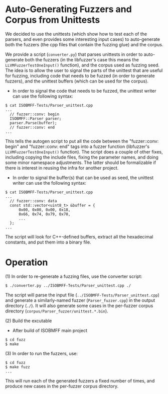 # Auto-Generating Fuzzers and Corpus from Unittests

We decided to use the unittests (which show how to test each of the
parsers, and even provides some interesting input cases) to auto-generate
both the fuzzers (the cpp files that contain the fuzzing glue) and the
corpus.

We provide a script (`converter.py`) that parses unittests in order to
auto-generate both the fuzzers (in the libfuzzer's case this means the
`LLVMFuzzerTestOneInput()` function), and the corpus used as fuzzing
seed. The idea is to allow the user to signal the parts of the unittest
that are useful for fuzzing, including code that needs to be fuzzed
(in order to generate fuzzers), and the unittest buffers (which can be
used for the corpus).

* In order to signal the code that needs to be fuzzed, the unittest writer
can use the following syntax:

```
$ cat ISOBMFF-Tests/Parser_unittest.cpp
...
  // fuzzer::conv: begin
  ISOBMFF::Parser parser;
  parser.Parse(buffer);
  // fuzzer::conv: end
...
```

This tells the autogen script to put all the code between the
"fuzzer::conv: begin" and "fuzzer::conv: end" tags into a fuzzer
function (libfuzzer's `LLVMFuzzerTestOneInput()` function). The
script does a couple of other fixes, including copying the include
files, fixing the parameter names, and doing some minor namespace
adjustments. The latter should be formalizable if there is interest
in reusing the infra for another project.

* In order to signal the buffer(s) that can be used as seed, the unittest
writer can use the following syntax:

```
$ cat ISOBMFF-Tests/Parser_unittest.cpp
...
  // fuzzer::conv: data
  const std::vector<uint8_t> &buffer = {
      0x00, 0x00, 0x00, 0x18,
      0x66, 0x74, 0x79, 0x70,
      ...
  };
...
```

The script will look for C++-defined buffers, extract all the hexadecimal
constants, and put them into a binary file.


# Operation

(1) In order to re-generate a fuzzing files, use the converter script:

```
$ ./converter.py ../ISOBMFF-Tests/Parser_unittest.cpp ./
```

The script will parse the input file (`../ISOBMFF-Tests/Parser_unittest.cpp`)
and generate a similarly-named fuzzer (`Parser_fuzzer.cpp`) in the
output directory (`./`). It will also generate some cases in the per-fuzzer
corpus directory (`corpus/Parser_fuzzer/unittest.*.bin`).

(2) Build the excutable
* After build of ISOBMFF main project
```
$ cd fuzz
$ make
```

(3) In order to run the fuzzers, use:

```
$ cd fuzz
$ make fuzz
...
```

This will run each of the generated fuzzers a fixed number of times, and
produce new cases in the per-fuzzer corpus directory.
